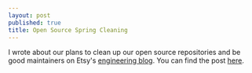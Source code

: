 ```yaml
---
layout: post
published: true
title: Open Source Spring Cleaning
---
```


I wrote about our plans to clean up our open source repositories and be good
maintainers on Etsy's [engineering blog][2]. You can find the post [here][1].

[1]: https://codeascraft.com/2015/07/09/open-source-spring-cleaning/
[2]: https://codeascraft.com
